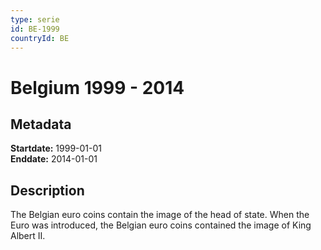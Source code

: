```yaml
---
type: serie
id: BE-1999
countryId: BE
---
```


# Belgium 1999 - 2014

## Metadata

**Startdate:** 1999-01-01\
**Enddate:** 2014-01-01

## Description

The Belgian euro coins contain the image of the head of state. When the Euro was introduced, the Belgian euro coins contained the image of King Albert II.

